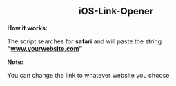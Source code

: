 <h2 align="center"> iOS-Link-Opener </h2>

**How it works:**

The script searches for **safari** and will paste the string **"www.yourwebsite.com"**

**Note:**

You can change the link to whatever website you choose
